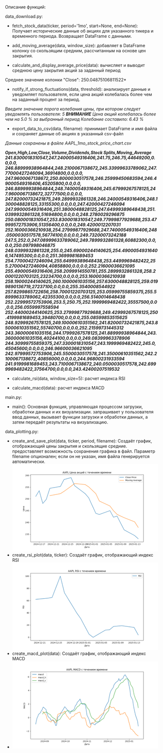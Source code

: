 Описание функций:

data_download.py: 


- fetch_stock_data(ticker, period='1mo', start=None, end=None): 
Получает исторические данные об акциях для указанного тикера и временного периода. Возвращает DataFrame с данными.

- add_moving_average(data, window_size): 
добавляет в DataFrame колонку со скользящим средним, рассчитанным на основе цен закрытия.

- calculate_and_display_average_price(data): 
вычисляет и выводит среднюю цену закрытия акций за заданный период

Среднее значение колонки "Close": 250.04875106811522*

- notify_if_strong_fluctuations(data, threshold): 
анализирует данные и уведомляет пользователя, если цена акций колебалась более чем на заданный процент за период.

_Введите значение порога колебания цены, при котором следует уведомлять пользователя: 5
***ВНИМАНИЕ***
Цена акций колебалась более чем на 5.0 % за выбранный период
Колебание составило: 6.43 %_

- export_data_to_csv(data, filename):
принимает DataFrame и имя файла и сохраняет данные об акциях в указанный csv-файл

_Данные сохранены в файле AAPL_1mo_stock_price_chart.csv_

___Open,High,Low,Close,Volume,Dividends,Stock Splits,Moving_Average
241.8300018310547,247.24000549316406,241.75,246.75,44649200,0.0,0.0,
246.88999938964844,248.2100067138672,245.33999633789062,247.77000427246094,36914800,0.0,0.0,
247.9600067138672,250.8000030517578,246.25999450683594,246.49000549316406,45205800,0.0,0.0,
246.88999938964844,248.74000549316406,245.67999267578125,247.9600067138672,32777500,0.0,0.0,
247.82000732421875,249.2899932861328,246.24000549316406,248.1300048828125,33155300,0.0,0.0,247.42000427246094
247.99000549316406,251.3800048828125,247.64999389648438,251.0399932861328,51694800,0.0,0.0,248.2780029296875
250.0800018310547,253.8300018310547,249.77999877929688,253.47999572753906,51356400,0.0,0.0,249.4200012207031
252.16000366210938,254.27999877929688,247.74000549316406,248.0500030517578,56774100,0.0,0.0,249.73200073242188
247.5,252.0,247.08999633789062,249.7899932861328,60882300,0.0,0.0,250.097998046875
248.0399932861328,255.0,245.69000244140625,254.49000549316406,147495300,0.0,0.0,251.3699981689453
254.77000427246094,255.64999389648438,253.4499969482422,255.27000427246094,40858800,0.0,0.0,252.21600036621095
255.49000549316406,258.2099914550781,255.2899932861328,258.20001220703125,23234700,0.0,0.0,253.16000366210938
258.19000244140625,260.1000061035156,257.6300048828125,259.0199890136719,27237100,0.0,0.0,255.3540008544922
257.8299865722656,258.70001220703125,253.05999755859375,255.58999633789062,42355300,0.0,0.0,256.5140014648438
252.22999572753906,253.5,250.75,252.1999969482422,35557500,0.0,0.0,256.0559997558594
252.44000244140625,253.27999877929688,249.42999267578125,250.4199981689453,39480700,0.0,0.0,255.08599853515625
248.92999267578125,249.10000610351562,241.82000732421875,243.85000610351562,55740700,0.0,0.0,252.21599731445312
243.36000061035156,244.17999267578125,241.88999938964844,243.36000061035156,40244100,0.0,0.0,249.08399963378906
244.30999755859375,247.3300018310547,243.1999969482422,245.0,45045600,0.0,0.0,246.96600036621095
242.97999572753906,245.5500030517578,241.35000610351562,242.2100067138672,40856000,0.0,0.0,244.96800231933594
241.9199981689453,243.7100067138672,240.0500030517578,242.6999969482422,37564700,0.0,0.0,243.42400207519532___


- calculate_rsi(data, window_size=5):
расчет индекса RSI

- calculate_macd(data):
расчет индекса MACD

    

main.py:

- main(): Основная функция, управляющая процессом загрузки, обработки данных и их визуализации. 
запрашивает у пользователя ввод данных, вызывает функции загрузки и обработки данных, а затем передаёт результаты 
на визуализацию.


data_plotting.py:

- create_and_save_plot(data, ticker, period, filename): Создаёт график, отображающий цены закрытия и скользящие средние. 
предоставляет возможность сохранения графика в файл. Параметр filename опционален; если он не указан, имя файла 
генерируется автоматически.
![img_1.png](img_1.png)
- create_rsi_plot(data, ticker): Создаёт график, отображающий индекс RSI
![img_2.png](img_2.png)
- create_macd_plot(data): Создаёт график, отображающий индекс MACD
- ![img_3.png](img_3.png)
